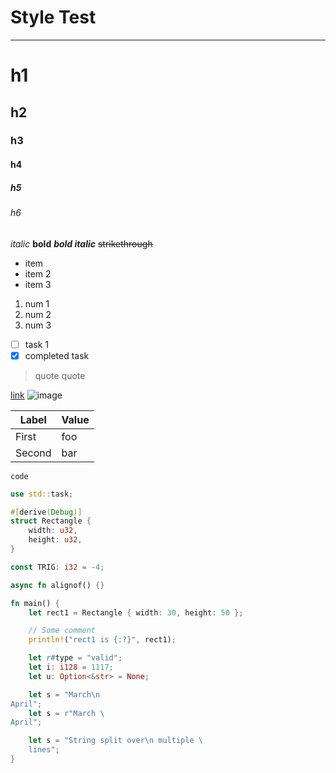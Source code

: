 # Style Test
---

# h1
## h2
### h3
#### h4
##### h5
###### h6

*italic*
**bold**
***bold italic***
~~strikethrough~~

- item
- item 2
- item 3

1. num 1
2. num 2
3. num 3

- [ ] task 1
- [X] completed task

> quote
> quote

[link](https://example.com)
![image](https://example.com)

| Label  | Value |
| ------ | ----- |
| First  | foo   |
| Second | bar   |

`code`

```rs
use std::task;

#[derive(Debug)]
struct Rectangle {
    width: u32,
    height: u32,
}

const TRIG: i32 = -4;

async fn alignof() {}

fn main() {
    let rect1 = Rectangle { width: 30, height: 50 };

    // Some comment
    println!("rect1 is {:?}", rect1);

    let r#type = "valid";
    let i: i128 = 1117;
    let u: Option<&str> = None;

    let s = "March\n
April";
    let s = r"March \
April";

    let s = "String split over\n multiple \
    lines";
}
```
